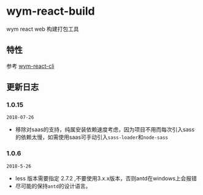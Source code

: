 # wym-react-build

wym react web 构建打包工具

## 特性

参考 [wym-react-cli](https://www.npmjs.com/package/wym-react-cli)


## 更新日志

### 1.0.15

`2018-07-26`
* 移除对saas的支持，纯属安装依赖速度考虑，因为项目不用而每次引入sass的依赖太慢，如需使用saas可手动引入`sass-loader`和`node-sass`

### 1.0.6

`2018-5-26`

* less 版本需要指定 2.7.2 ,不要使用3.x.x版本，否则antd在windows上会报错
* 尽可能的保持`antd`的设计语言。









